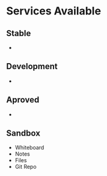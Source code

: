 # Services Available


## Stable 
- 

## Development
- 

## Aproved
- 

## Sandbox
- Whiteboard
- Notes
- Files
- Git Repo
